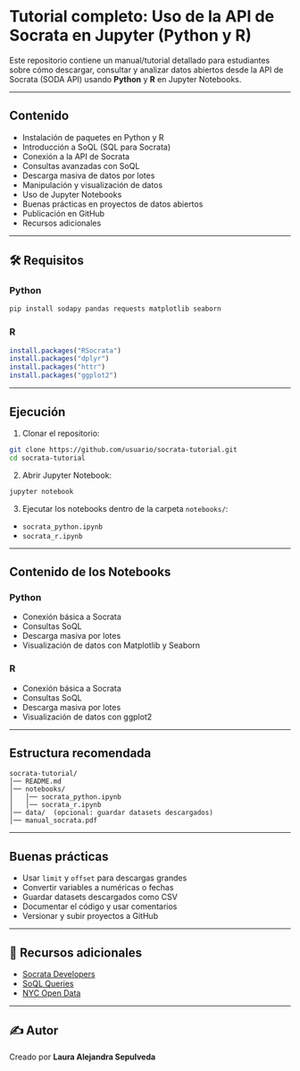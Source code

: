 # Tutorial completo: Uso de la API de Socrata en Jupyter (Python y R)

Este repositorio contiene un manual/tutorial detallado para estudiantes sobre cómo descargar, consultar y analizar datos abiertos desde la API de Socrata (SODA API) usando **Python** y **R** en Jupyter Notebooks.

---

## Contenido

- Instalación de paquetes en Python y R
- Introducción a SoQL (SQL para Socrata)
- Conexión a la API de Socrata
- Consultas avanzadas con SoQL
- Descarga masiva de datos por lotes
- Manipulación y visualización de datos
- Uso de Jupyter Notebooks
- Buenas prácticas en proyectos de datos abiertos
- Publicación en GitHub
- Recursos adicionales

---

## 🛠 Requisitos

### Python
```bash
pip install sodapy pandas requests matplotlib seaborn
```

### R
```r
install.packages("RSocrata")
install.packages("dplyr")
install.packages("httr")
install.packages("ggplot2")
```

---

## Ejecución

1. Clonar el repositorio:

```bash
git clone https://github.com/usuario/socrata-tutorial.git
cd socrata-tutorial
```

2. Abrir Jupyter Notebook:

```bash
jupyter notebook
```

3. Ejecutar los notebooks dentro de la carpeta `notebooks/`:
- `socrata_python.ipynb`
- `socrata_r.ipynb`

---

## Contenido de los Notebooks

### Python
- Conexión básica a Socrata
- Consultas SoQL
- Descarga masiva por lotes
- Visualización de datos con Matplotlib y Seaborn

### R
- Conexión básica a Socrata
- Consultas SoQL
- Descarga masiva por lotes
- Visualización de datos con ggplot2

---

## Estructura recomendada

```
socrata-tutorial/
│── README.md
│── notebooks/
│   │── socrata_python.ipynb
│   │── socrata_r.ipynb
│── data/  (opcional: guardar datasets descargados)
│── manual_socrata.pdf
```

---

## Buenas prácticas

- Usar `limit` y `offset` para descargas grandes
- Convertir variables a numéricas o fechas
- Guardar datasets descargados como CSV
- Documentar el código y usar comentarios
- Versionar y subir proyectos a GitHub

---

## 🔗 Recursos adicionales

- [Socrata Developers](https://dev.socrata.com/)
- [SoQL Queries](https://dev.socrata.com/docs/queries/)
- [NYC Open Data](https://opendata.cityofnewyork.us/)

---

## ✍ Autor
Creado por **Laura Alejandra Sepulveda**
